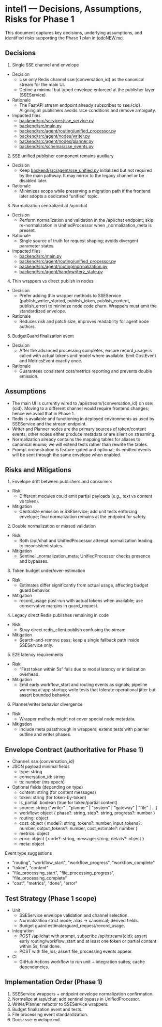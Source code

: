 # intel1 — Decisions, Assumptions, Risks for Phase 1

This document captures key decisions, underlying assumptions, and identified risks supporting the Phase 1 plan in [todoNEW.md](todoNEW.md:1).

## Decisions

1) Single SSE channel and envelope
- Decision
  - Use only Redis channel sse:{conversation_id} as the canonical stream for the main UI.
  - Define a minimal but typed envelope enforced at the publisher layer (SSEService).
- Rationale
  - The FastAPI stream endpoint already subscribes to sse:{cid}. Aligning all publishers avoids race conditions and remove ambiguity.
- Impacted files
  - [backend/src/services/sse_service.py](backend/src/services/sse_service.py:1)
  - [backend/src/main.py](backend/src/main.py:1)
  - [backend/src/agent/routing/unified_processor.py](backend/src/agent/routing/unified_processor.py:1)
  - [backend/src/agent/nodes/writer.py](backend/src/agent/nodes/writer.py:1)
  - [backend/src/agent/nodes/planner.py](backend/src/agent/nodes/planner.py:1)
  - [backend/src/schemas/sse_events.py](backend/src/schemas/sse_events.py:1)

2) SSE unified publisher component remains auxiliary
- Decision
  - Keep [backend/src/agent/sse_unified.py](backend/src/agent/sse_unified.py:1) initialized but not required by the main pathway. It may mirror to the legacy channel or be disabled later.
- Rationale
  - Minimizes scope while preserving a migration path if the frontend later adopts a dedicated “unified” topic.

3) Normalization centralized at /api/chat
- Decision
  - Perform normalization and validation in the /api/chat endpoint; skip re-normalization in UnifiedProcessor when _normalization_meta is present.
- Rationale
  - Single source of truth for request shaping; avoids divergent parameter states.
- Impacted files
  - [backend/src/main.py](backend/src/main.py:1)
  - [backend/src/agent/routing/unified_processor.py](backend/src/agent/routing/unified_processor.py:1)
  - [backend/src/agent/routing/normalization.py](backend/src/agent/routing/normalization.py:1)
  - [backend/src/agent/handywriterz_state.py](backend/src/agent/handywriterz_state.py:1)

4) Thin wrappers vs direct publish in nodes
- Decision
  - Prefer adding thin wrapper methods to SSEService (publish_writer_started, publish_token, publish_content, publish_error) to minimize node code churn. Wrappers must emit the standardized envelope.
- Rationale
  - Reduces risk and patch size, improves readability for agent node authors.

5) BudgetGuard finalization event
- Decision
  - After the advanced processing completes, ensure record_usage is called with actual tokens and model where available. Emit CostEvent and MetricsEvent exactly once.
- Rationale
  - Guarantees consistent cost/metrics reporting and prevents double emission.

## Assumptions

- The main UI is currently wired to /api/stream/{conversation_id} on sse:{cid}. Moving to a different channel would require frontend changes; hence we avoid that in Phase 1.
- Redis is available and functioning in deployed environments as used by SSEService and the stream endpoint.
- Writer and Planner nodes are the primary sources of token/content events; other nodes either produce metadata or are silent on streaming.
- Normalization already contains the mapping tables for aliases to canonical enums; we will extend tests rather than rewrite the tables.
- Prompt orchestration is feature-gated and optional; its emitted events will be sent through the same envelope when enabled.

## Risks and Mitigations

1) Envelope drift between publishers and consumers
- Risk
  - Different modules could emit partial payloads (e.g., text vs content vs token).
- Mitigation
  - Centralize emission in SSEService; add unit tests enforcing envelope; final normalization remains at the endpoint for safety.

2) Double normalization or missed validation
- Risk
  - Both /api/chat and UnifiedProcessor attempt normalization leading to inconsistent states.
- Mitigation
  - Sentinel _normalization_meta; UnifiedProcessor checks presence and bypasses.

3) Token budget under/over-estimation
- Risk
  - Estimates differ significantly from actual usage, affecting budget guard behavior.
- Mitigation
  - record_usage post-run with actual tokens when available; use conservative margins in guard_request.

4) Legacy direct Redis publishes remaining in code
- Risk
  - Stray direct redis_client.publish confusing the stream.
- Mitigation
  - Search-and-remove pass; keep a single fallback path inside SSEService only.

5) E2E latency requirements
- Risk
  - “First token within 5s” fails due to model latency or initialization overhead.
- Mitigation
  - Emit early workflow_start and routing events as signals; pipeline warming at app startup; write tests that tolerate operational jitter but assert bounded behavior.

6) Planner/writer behavior divergence
- Risk
  - Wrapper methods might not cover special node metadata.
- Mitigation
  - Include meta passthrough in wrappers; extend tests with planner outline and writer phases.

## Envelope Contract (authoritative for Phase 1)

- Channel: sse:{conversation_id}
- JSON payload minimal fields
  - type: string
  - conversation_id: string
  - ts: number (ms epoch)
- Optional fields (depending on type)
  - content: string (for content messages)
  - token: string (for token-by-token)
  - is_partial: boolean (true for token/partial content)
  - source: string ("writer" | "planner" | "system" | "gateway" | "file" | ...)
  - workflow: object { phase?: string, step?: string, progress?: number }
  - routing: object
  - cost: object { model?: string, tokens?: number, input_tokens?: number, output_tokens?: number, cost_estimate?: number }
  - metrics: object
  - error: object { code?: string, message: string, details?: object }
  - meta: object

Event type suggestions
- "routing", "workflow_start", "workflow_progress", "workflow_complete"
- "token", "content"
- "file_processing_start", "file_processing_progress", "file_processing_complete"
- "cost", "metrics", "done", "error"

## Test Strategy (Phase 1 scope)

- Unit
  - SSEService envelope validation and channel selection.
  - Normalization strict mode; alias → canonical; derived fields.
  - Budget guard estimate/guard_request/record_usage.
- Integration
  - POST /api/chat with prompt, subscribe /api/stream/{cid}; assert early routing/workflow_start and at least one token or partial content within 5s; final done.
  - POST with file_ids; assert file_processing events appear.
- CI
  - GitHub Actions workflow to run unit + integration suites; cache dependencies.

## Implementation Order (Phase 1)

1) SSEService wrappers + endpoint envelope normalization confirmation.
2) Normalize at /api/chat; add sentinel bypass in UnifiedProcessor.
3) Writer/Planner refactor to SSEService wrappers.
4) Budget finalization event and tests.
5) File processing event standardization.
6) Docs: sse-envelope.md.

